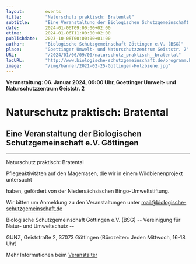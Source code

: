```yaml
---
layout:        events
title:         "Naturschutz praktisch: Bratental"
subtitle:      "Eine Veranstaltung der Biologischen Schutzgemeinschaft e.V. Göttingen"
date:          2024-01-06T09:00:00+02:00
etime:         2024-01-06T11:00:00+02:00
publishdate:   2023-10-06T00:00:00+01:00
author:        "Biologische Schutzgemeinschaft Göttingen e.V. (BSG)"
place:         "Goettinger Umwelt- und Naturschutzzentrum Geiststr. 2"
URL:           "/2024/01/06/09/00/naturschutz_praktisch__bratental"
locURL:        "http://www.biologische-schutzgemeinschaft.de/programm.html"
image:         "/img/banner/2021-02-25-Göttingen-Holzbiene.jpg"
---
```


**Veranstaltung: 06. Januar 2024, 09:00 Uhr, Goettinger Umwelt- und Naturschutzzentrum Geiststr. 2**

Naturschutz praktisch: Bratental
===========

Eine Veranstaltung der Biologischen Schutzgemeinschaft e.V. Göttingen
-----------

-------------

Naturschutz praktisch: Bratental

Pflegeaktivitäten auf den Magerrasen, die wir in einem Wildbienenprojekt untersucht

haben, gefördert von der Niedersächsischen Bingo-Umweltstiftung.


Wir bitten um Anmeldung zu den Veranstaltungen unter mail@biologische-schutzgemeinschaft.de

Biologische Schutzgemeinschaft Göttingen e.V. (BSG)
-- Vereinigung für Natur- und Umweltschutz --

GUNZ, Geiststraße 2, 37073 Göttingen (Bürozeiten: Jeden Mittwoch, 16-18 Uhr)


Mehr Informationen beim [Veranstalter](http://www.biologische-schutzgemeinschaft.de/programm.html)
